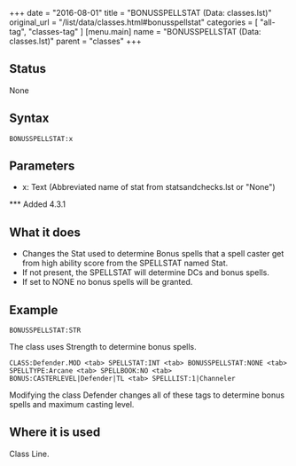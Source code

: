+++
date = "2016-08-01"
title = "BONUSSPELLSTAT (Data: classes.lst)"
original_url = "/list/data/classes.html#bonusspellstat"
categories = [ "all-tag", "classes-tag" ]
[menu.main]
    name = "BONUSSPELLSTAT (Data: classes.lst)"
    parent = "classes"
+++

## Status

None

## Syntax

`BONUSSPELLSTAT:x`

## Parameters

-   x: Text (Abbreviated name of stat from
    statsandchecks.lst or "None")



<span id="bonusspellstat"></span> \*\*\* Added 4.3.1

What it does
------------

-   Changes the Stat used to determine Bonus spells that a spell caster
    get from high ability score from the SPELLSTAT named Stat.
-   If not present, the SPELLSTAT will determine DCs and bonus spells.
-   If set to NONE no bonus spells will be granted.

Example
-------

`BONUSSPELLSTAT:STR`

The class uses Strength to determine bonus spells.

`CLASS:Defender.MOD <tab> SPELLSTAT:INT <tab> BONUSSPELLSTAT:NONE <tab> SPELLTYPE:Arcane <tab> SPELLBOOK:NO <tab> BONUS:CASTERLEVEL|Defender|TL <tab> SPELLLIST:1|Channeler`

Modifying the class Defender changes all of these tags to determine
bonus spells and maximum casting level.

Where it is used
----------------

Class Line.

